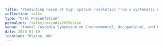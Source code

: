 ```yaml
---
title: "Predicting noise at high spatial resolution from a systematic measurement campaign in Portland, Oregon"
collection: talks
type: "Oral Presentation"
permalink: /talks/cascadia2025noise
venue: "Annual Cascadia Symposium on Environmental, Occupational, and Population Health"
date: 2025-01-10
location: "Blaine, WA"
---
```

